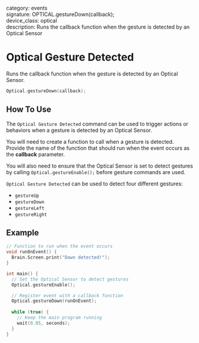 category: events  
signature: OPTICAL.gestureDown(callback);  
device_class: optical  
description: Runs the callback function when the gesture is detected by an Optical Sensor  

# Optical Gesture Detected

Runs the callback function when the gesture is detected by an Optical Sensor.

```cpp
Optical.gestureDown(callback);
```

## How To Use

The `Optical Gesture Detected` command can be used to trigger actions or behaviors when a gesture is detected by an Optical Sensor.

You will need to create a function to call when a gesture is detected. Provide the name of the function that should run when the event occurs as the **callback** parameter.

You will also need to ensure that the Optical Sensor is set to detect gestures by calling `Optical.gestureEnable();` before gesture commands are used.

`Optical Gesture Detected` can be used to detect four different gestures:

- `gestureUp`
- `gestureDown`
- `gestureLeft`
- `gestureRight`

## Example

```cpp
// Function to run when the event occurs
void runOnEvent() {
  Brain.Screen.print("Down detected!");
}

int main() {
  // Set the Optical Sensor to detect gestures
  Optical.gestureEnable();

  // Register event with a callback function
  Optical.gestureDown(runOnEvent);
  
  while (true) {
    // Keep the main program running
    wait(0.05, seconds);
  }
}
```

<advanced>
</advanced>








